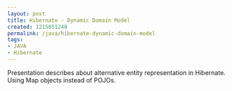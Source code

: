 ```yaml
---
layout: post
title: Hibernate - Dynamic Domain Model
created: 1215051240
permalink: /java/hibernate-dynamic-domain-model
tags:
- JAVA
- Hibernate
---
```

<p><span class="thmr_call" id="thmr_53"><span class="thmr_call" id="thmr_9"><p>Presentation describes about alternative entity representation in Hibernate. Using Map objects instead of POJOs.</p><p>&nbsp;</p></span></span></p>
